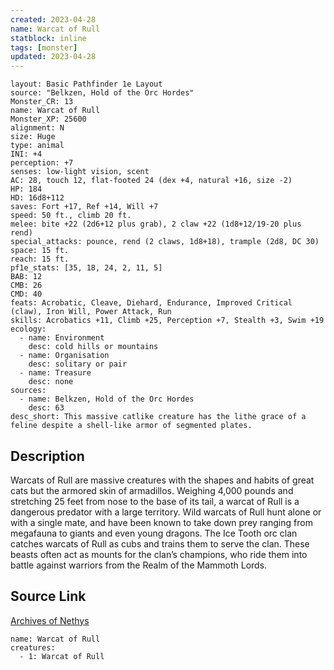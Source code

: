```yaml
---
created: 2023-04-28
name: Warcat of Rull
statblock: inline
tags: [monster]
updated: 2023-04-28
---
```

```statblock
layout: Basic Pathfinder 1e Layout
source: "Belkzen, Hold of the Orc Hordes"
Monster_CR: 13
name: Warcat of Rull
Monster_XP: 25600
alignment: N
size: Huge
type: animal
INI: +4
perception: +7
senses: low-light vision, scent
AC: 28, touch 12, flat-footed 24 (dex +4, natural +16, size -2)
HP: 184
HD: 16d8+112
saves: Fort +17, Ref +14, Will +7
speed: 50 ft., climb 20 ft.
melee: bite +22 (2d6+12 plus grab), 2 claw +22 (1d8+12/19-20 plus rend)
special_attacks: pounce, rend (2 claws, 1d8+18), trample (2d8, DC 30)
space: 15 ft.
reach: 15 ft.
pf1e_stats: [35, 18, 24, 2, 11, 5]
BAB: 12
CMB: 26
CMD: 40
feats: Acrobatic, Cleave, Diehard, Endurance, Improved Critical (claw), Iron Will, Power Attack, Run
skills: Acrobatics +11, Climb +25, Perception +7, Stealth +3, Swim +19
ecology:
  - name: Environment
    desc: cold hills or mountains
  - name: Organisation
    desc: solitary or pair
  - name: Treasure
    desc: none
sources:
  - name: Belkzen, Hold of the Orc Hordes
    desc: 63
desc_short: This massive catlike creature has the lithe grace of a feline despite a shell-like armor of segmented plates.
```
## Description
Warcats of Rull are massive creatures with the shapes and habits of great cats but the armored skin of armadillos. Weighing 4,000 pounds and stretching 25 feet from nose to the base of its tail, a warcat of Rull is a dangerous predator with a large territory. Wild warcats of Rull hunt alone or with a single mate, and have been known to take down prey ranging from megafauna to giants and even young dragons. The Ice Tooth orc clan catches warcats of Rull as cubs and trains them to serve the clan. These beasts often act as mounts for the clan’s champions, who ride them into battle against warriors from the Realm of the Mammoth Lords.
## Source Link
[Archives of Nethys](https://aonprd.com/MonsterDisplay.aspx?ItemName=Warcat%20of%20Rull)
```encounter-table
name: Warcat of Rull
creatures:
  - 1: Warcat of Rull
```

